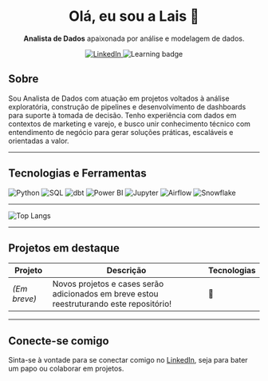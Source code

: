 <h1 align="center">Olá, eu sou a Lais 👋</h1> 
<p align="center">
<strong>Analista de Dados</strong> apaixonada por análise e modelagem de dados. 
</p> 
<p align="center"> 
<a href="https://www.linkedin.com/in/lais-coutinho-/" target="_blank"> 
<img src="https://img.shields.io/badge/LinkedIn-lais--coutinho---blue?style=flat&logo=linkedin" alt="LinkedIn"> </a> 
<img src="https://img.shields.io/badge/Status-Aprendizado contínuo-purple?style=flat" alt="Learning badge"> 
</p> 


## Sobre 

Sou Analista de Dados com atuação em projetos voltados à análise exploratória, construção de pipelines e desenvolvimento de dashboards para suporte à tomada de decisão. Tenho experiência com dados em contextos de marketing e varejo, e busco unir conhecimento técnico com entendimento de negócio para gerar soluções práticas, escaláveis e orientadas a valor. 

--- 
## Tecnologias e Ferramentas 

![Python](https://img.shields.io/badge/-Python-black?style=flat&logo=python) ![SQL](https://img.shields.io/badge/-SQL-blue?style=flat&logo=postgresql) ![dbt](https://img.shields.io/badge/-dbt-orange?style=flat&logo=dbt) ![Power BI](https://img.shields.io/badge/-Power%20BI-F2C811?style=flat&logo=powerbi) ![Jupyter](https://img.shields.io/badge/-Jupyter-orange?style=flat&logo=jupyter) ![Airflow](https://img.shields.io/badge/-Airflow-darkblue?style=flat&logo=apacheairflow) ![Snowflake](https://img.shields.io/badge/-Snowflake-56B9EB?style=flat&logo=snowflake) 

--- 

![Top Langs](https://github-readme-stats.vercel.app/api/top-langs/?username=lalicout&layout=compact&theme=default&hide=html,css) 

--- 

## Projetos em destaque 

| Projeto | Descrição | Tecnologias | 
|--------|-------------|-------------| 
| *(Em breve)* | Novos projetos e cases serão adicionados em breve estou reestruturando este repositório! | 🚧 | 

--- 

## Conecte-se comigo 

Sinta-se à vontade para se conectar comigo no [LinkedIn](https://www.linkedin.com/in/lais-coutinho-/), seja para bater um papo ou colaborar em projetos.